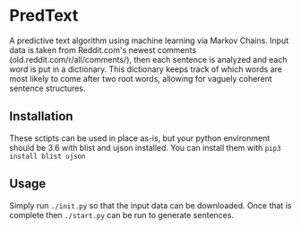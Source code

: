# PredText
A predictive text algorithm using machine learning via Markov Chains.
Input data is taken from Reddit.com's newest comments (old.reddit.com/r/all/comments/), then each sentence is analyzed and each word is put in a dictionary. This dictionary keeps track of which words are most likely to come after two root words, allowing for vaguely coherent sentence structures.
## Installation
These sctipts can be used in place as-is, but your python environment should be 3.6 with blist and ujson installed. You can install them with `pip3 install blist ujson`
## Usage
Simply run `./init.py` so that the input data can be downloaded. Once that is complete then `./start.py` can be run to generate sentences.
